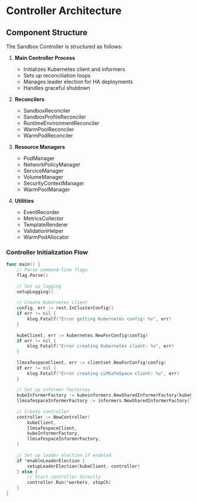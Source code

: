 # Controller Architecture

## Component Structure

The Sandbox Controller is structured as follows:

1. **Main Controller Process**
   - Initializes Kubernetes client and informers
   - Sets up reconciliation loops
   - Manages leader election for HA deployments
   - Handles graceful shutdown

2. **Reconcilers**
   - SandboxReconciler
   - SandboxProfileReconciler
   - RuntimeEnvironmentReconciler
   - WarmPoolReconciler
   - WarmPodReconciler

3. **Resource Managers**
   - PodManager
   - NetworkPolicyManager
   - ServiceManager
   - VolumeManager
   - SecurityContextManager
   - WarmPoolManager

4. **Utilities**
   - EventRecorder
   - MetricsCollector
   - TemplateRenderer
   - ValidationHelper
   - WarmPodAllocator

### Controller Initialization Flow

```go
func main() {
    // Parse command-line flags
    flag.Parse()
    
    // Set up logging
    setupLogging()
    
    // Create Kubernetes client
    config, err := rest.InClusterConfig()
    if err != nil {
        klog.Fatalf("Error getting Kubernetes config: %v", err)
    }
    
    kubeClient, err := kubernetes.NewForConfig(config)
    if err != nil {
        klog.Fatalf("Error creating Kubernetes client: %v", err)
    }
    
    llmsafespaceClient, err := clientset.NewForConfig(config)
    if err != nil {
        klog.Fatalf("Error creating LLMSafeSpace client: %v", err)
    }
    
    // Set up informer factories
    kubeInformerFactory := kubeinformers.NewSharedInformerFactory(kubeClient, time.Second*30)
    llmsafespaceInformerFactory := informers.NewSharedInformerFactory(llmsafespaceClient, time.Second*30)
    
    // Create controller
    controller := NewController(
        kubeClient,
        llmsafespaceClient,
        kubeInformerFactory,
        llmsafespaceInformerFactory,
    )
    
    // Set up leader election if enabled
    if *enableLeaderElection {
        setupLeaderElection(kubeClient, controller)
    } else {
        // Start controller directly
        controller.Run(*workers, stopCh)
    }
}
```
